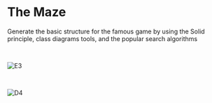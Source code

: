# The Maze
<p>Generate the basic structure for the famous game by using the Solid principle, class diagrams tools, and the popular search algorithms</p>

<br/>

![E3](https://user-images.githubusercontent.com/81302085/189532665-357f5a66-09fe-4d6f-bbbd-724f316bded1.JPG)

<br/>

![D4](https://user-images.githubusercontent.com/81302085/189532845-4b373c23-6498-4aa0-a2f6-57488a35d167.JPG)
